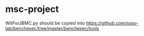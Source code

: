 # msc-project

WitForJBMC.py should be copied into https://github.com/sosy-lab/benchexec/tree/master/benchexec/tools
